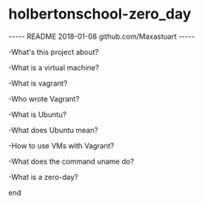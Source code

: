 # holbertonschool-zero_day
----- README 2018-01-08 github.com/Maxastuart -----

-What's this project about?

-What is a virtual machine?

-What is vagrant?

-Who wrote Vagrant?

-What is Ubuntu?

-What does Ubuntu mean?

-How to use VMs with Vagrant?

-What does the command uname do?

-What is a zero-day?



end
